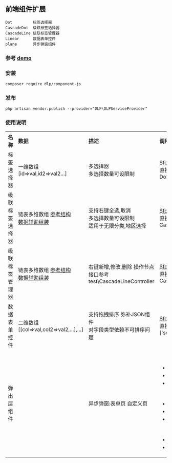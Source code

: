 ## 前端组件扩展
    Dot         标签选择器   
    CascadeDot  级联标签选择器
    CascadeLine 级联标签管理器
    Linear      数据表单控件   
    plane       异步弹窗组件

### 参考 [demo](https://codepen.io/ydtg1993-the-bashful/pen/rNdWade)
    
### 安装
```shell script
composer require dlp/component-js
```
### 发布
```shell script
php artisan vendor:publish --provider="DLP\DLPServiceProvider"
```

### 使用说明
<table> 
    <tr>
        <th style="text-align:left;">名称</td>
        <th style="text-align:left;">数据</td>
        <th style="text-align:left;">描述</td>
        <th style="text-align:left;">调用</td>
    </tr>
    <tr>
        <td style="text-align:left;">标签选择器</td>
        <td style="text-align:left;">一维数组<br/>[id=>val,id2=>val2...]</td>
        <td style="text-align:left;">多选择器<br/>多选择数量可设限制</td>
        <td style="text-align:left;"><a target="_blank" href='https://github.com/laravel-admin-extensions/component-js/blob/main/test/example.php#L134'>$form->Dot</a><br/>直接调用 Dot::panel($selected,$select,1,$style)</td>
    </tr>
    <tr>
        <td style="text-align:left;">级联标签选择器</td>
        <td style="text-align:left;">链表多维数组 <a target="_blank" href='https://github.com/laravel-admin-extensions/component-js/blob/main/test/example.php#L200'>参考结构</a>
        <br/>
        <a target="_blank" href='https://github.com/laravel-admin-extensions/component-js/blob/main/test/example.php#L143'>数据辅助组装</a><br/>
        </td>
        <td style="text-align:left;">支持右键全选,取消<br/>多选择数量可设限制<br/>适用于无限分类,地区选择</td>
        <td style="text-align:left;"><a target="_blank" href='https://github.com/laravel-admin-extensions/component-js/blob/main/test/example.php#L150'>$form->CascadeDot</a><br/>直接调用 CascadeDot::panel($selected,$select,1,$style)</td>
    </tr>
    <tr>
        <td style="text-align:left;">级联标签管理器</td>
        <td style="text-align:left;">链表多维数组 <a target="_blank" href='https://github.com/laravel-admin-extensions/component-js/blob/main/test/example.php#L200'>参考结构</a>
        <br/>
        <a target="_blank" href='https://github.com/laravel-admin-extensions/component-js/blob/main/test/example.php#L179'>数据辅助组装</a><br/>
        </td>
        <td style="text-align:left;">右键新增,修改,删除 操作节点接口参考test\CascadeLineController</td>
        <td style="text-align:left;"><a target="_blank" href='https://github.com/laravel-admin-extensions/component-js/blob/main/test/example.php#L187'>$form->CascadeLine</a><br/>直接调用 CascadeLine::panel($selected,$xhr,$style)</td>
    </tr>
    <tr>
        <td style="text-align:left;">数据表单控件</td>
        <td style="text-align:left;">二维数组<br/>[[col=>val,col2=>val2,...],...]</td>
        <td style="text-align:left;">支持拖拽排序 弥补JSON组件<br/>对字段类型依赖不可排序问题</td>
        <td style="text-align:left;"><a target="_blank" href='https://github.com/laravel-admin-extensions/component-js/blob/main/test/example.php#L163'>$form->Linear</a><br/>直接调用 Linear::panel($columns,$data,['sortable' => true, 'delete' => true])</td>
    </tr>
    <tr>
        <td style="text-align:left;">弹出层组件</td>
        <td style="text-align:left;"></td>
        <td style="text-align:left;">异步弹窗:表单页 自定义页</td>
        <td style="text-align:left;">
         <ul>
            例.新增表单
            <li><a target="_blank" href='https://github.com/laravel-admin-extensions/component-js/blob/main/test/example.php#L53'>grid头创建新增按钮</a></li>
            <li><a target="_blank" href='https://github.com/laravel-admin-extensions/component-js/blob/main/test/example.php#L78'>create渲染</a></li>
            <li><a target="_blank" href='https://github.com/laravel-admin-extensions/component-js/blob/main/test/example.php#L82'>数据处理store</a></li>
        </ul>
        <ul>
            例.修改表单
            <li><a target="_blank" href='https://github.com/laravel-admin-extensions/component-js/blob/main/test/example.php#L68'>grid行创建修改按钮</a></li>
            <li><a target="_blank" href='https://github.com/laravel-admin-extensions/component-js/blob/main/test/example.php#L101'>edit渲染</a></li>
            <li><a target="_blank" href='https://github.com/laravel-admin-extensions/component-js/blob/main/test/example.php#L105'>数据处理update</a></li>
        </ul>
        <ul>
            例.自定义页
            <li><a target="_blank" href='https://github.com/laravel-admin-extensions/component-js/blob/main/test/example.php#L69'>grid行创建按钮</a></li>
            <li><a target="_blank" href='https://github.com/laravel-admin-extensions/component-js/blob/main/test/example.php#L196'>渲染</a></li>
        </ul>
    </tr>
</table>

